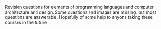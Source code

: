 Revision questions for elements of programming languages and computer architecture and design. Some questions and images are missing, but most questions are answerable.
Hopefully of some help to anyone taking these courses in the future 
